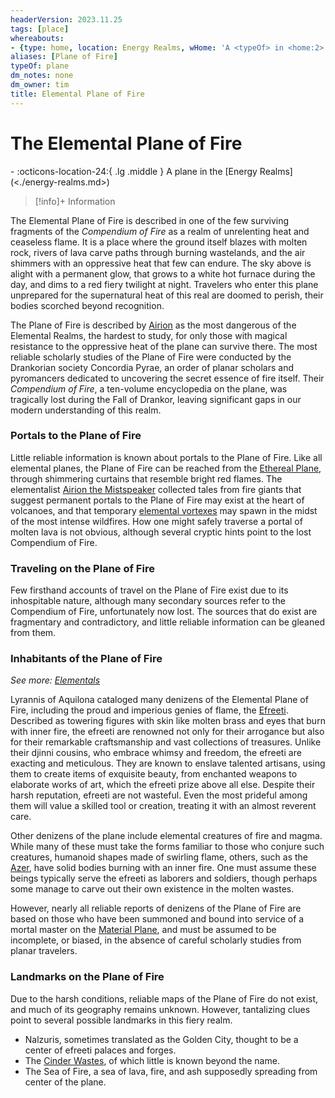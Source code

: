 ```yaml
---
headerVersion: 2023.11.25
tags: [place]
whereabouts:
- {type: home, location: Energy Realms, wHome: 'A <typeOf> in <home:2>'}
aliases: [Plane of Fire]
typeOf: plane
dm_notes: none
dm_owner: tim
title: Elemental Plane of Fire
---
```

# The Elemental Plane of Fire
<div class="grid cards ext-narrow-margin ext-one-column" markdown>
-    :octicons-location-24:{ .lg .middle } A plane in the [Energy Realms](<./energy-realms.md>)  
</div>


> [!info]+ Information  
> 
> 
> > 

The Elemental Plane of Fire is described in one of the few surviving fragments of the *Compendium of Fire* as a realm of unrelenting heat and ceaseless flame. It is a place where the ground itself blazes with molten rock, rivers of lava carve paths through burning wastelands, and the air shimmers with an oppressive heat that few can endure. The sky above is alight with a permanent glow, that grows to a white hot furnace during the day, and dims to a red fiery twilight at night. Travelers who enter this plane unprepared for the supernatural heat of this real are doomed to perish, their bodies scorched beyond recognition. 

The Plane of Fire is described by [Airion](<../../people/other-humans/airion.md>) as the most dangerous of the Elemental Realms, the hardest to study, for only those with magical resistance to the oppressive heat of the plane can survive there. The most reliable scholarly studies of the Plane of Fire were conducted by the Drankorian society Concordia Pyrae, an order of planar scholars and pyromancers dedicated to uncovering the secret essence of fire itself. Their _Compendium of Fire_, a ten-volume encyclopedia on the plane, was tragically lost during the Fall of Drankor, leaving significant gaps in our modern understanding of this realm.

### Portals to the Plane of Fire

Little reliable information is known about portals to the Plane of Fire. Like all elemental planes, the Plane of Fire can be reached from the [Ethereal Plane](<../ethereal-plane.md>), through shimmering curtains that resemble bright red flames. The elementalist [Airion the Mistspeaker](<../../people/other-humans/airion.md>) collected tales from fire giants that suggest permanent portals to the Plane of Fire may exist at the heart of volcanoes, and that temporary [elemental vortexes](<../planar-concepts/elemental-vortex.md>) may spawn in the midst of the most intense wildfires. How one might safely traverse a portal of molten lava is not obvious, although several cryptic hints point to the lost Compendium of Fire. 

### Traveling on the Plane of Fire

Few firsthand accounts of travel on the Plane of Fire exist due to its inhospitable nature, although many secondary sources refer to the Compendium of Fire, unfortunately now lost. The sources that do exist are fragmentary and contradictory, and little reliable information can be gleaned from them. 

### Inhabitants of the Plane of Fire

_See more: [Elementals](<../../species/extraplanar/elementals.md>)_

Lyrannis of Aquilona cataloged many denizens of the Elemental Plane of Fire, including the proud and imperious genies of flame, the [Efreeti](<../../species/extraplanar/efreeti.md>). Described as towering figures with skin like molten brass and eyes that burn with inner fire, the efreeti are renowned not only for their arrogance but also for their remarkable craftsmanship and vast collections of treasures. Unlike their djinni cousins, who embrace whimsy and freedom, the efreeti are exacting and meticulous. They are known to enslave talented artisans, using them to create items of exquisite beauty, from enchanted weapons to elaborate works of art, which the efreeti prize above all else. Despite their harsh reputation, efreeti are not wasteful. Even the most prideful among them will value a skilled tool or creation, treating it with an almost reverent care.

Other denizens of the plane include elemental creatures of fire and magma. While many of these must take the forms familiar to those who conjure such creatures, humanoid shapes made of swirling flame, others, such as the [Azer](<../../species/extraplanar/azer.md>), have solid bodies burning with an inner fire. One must assume these beings typically serve the efreeti as laborers and soldiers, though perhaps some manage to carve out their own existence in the molten wastes. 

However, nearly all reliable reports of denizens of the Plane of Fire are based on those who have been summoned and bound into service of a mortal master on the [Material Plane](<../material-plane.md>), and must be assumed to be incomplete, or biased, in the absence of careful scholarly studies from planar travelers. 

### Landmarks on the Plane of Fire

Due to the harsh conditions, reliable maps of the Plane of Fire do not exist, and much of its geography remains unknown. However, tantalizing clues point to several possible landmarks in this fiery realm.

- Nalzuris, sometimes translated as the Golden City, thought to be a center of efreeti palaces and forges. 
- The [Cinder Wastes](<../../gazetteer/extraplanar/plane-of-fire/cinder-wastes.md>), of which little is known beyond the name.
- The Sea of Fire, a sea of lava, fire, and ash supposedly spreading from center of the plane.


